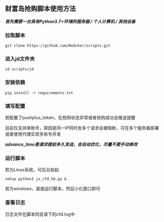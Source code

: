 ## 财富岛抢购脚本使用方法

***首先需要一台具有Python3.7+环境的服务器 / 个人计算机 / 其他设备***

### 拉取脚本

```shell
git clone https://github.com/Redcker/scripts.git
```

### 进入jd文件夹

```shell
cd scripts/jd
```

### 安装依赖

```shell
pip install -r requirements.txt
```

### 填写配置

若配置了pushplus_token，在抢购状态异常或者抢购成功会推送提醒

目前仅支持单账号，原因是同一IP同时发多个请求会被阻断，可在多个服务器部署或者使用代理实现多账号并发

***advance_time是请求提前多久发送，会自动优化，尽量不要手动修改***

### 运行脚本

若为Linux系统，可后台挂起

```shell
nohup python3 jx_cfd_hb.py &
```

若为windows，直接运行脚本，然后小化窗口即可

### 查看日志

日志文件在脚本同目录下的cfd.log中



